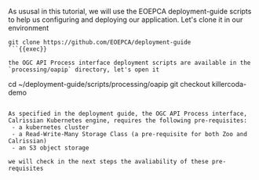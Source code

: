 As ususal in this tutorial, we will use the EOEPCA deployment-guide scripts to help us configuring and deploying our application. Let's clone it in our environment

```
git clone https://github.com/EOEPCA/deployment-guide
```{{exec}}

the OGC API Process interface deployment scripts are available in the `processing/oapip` directory, let's open it

```
cd ~/deployment-guide/scripts/processing/oapip
git checkout killercoda-demo
```{{exec}}

As specified in the deployment guide, the OGC API Process interface, Calrissian Kubernetes engine, requires the following pre-requisites:
 - a kubernetes cluster
 - a Read-Write-Many Storage Class (a pre-requisite for both Zoo and Calrissian)
 - an S3 object storage

we will check in the next steps the avaliability of these pre-requisites
